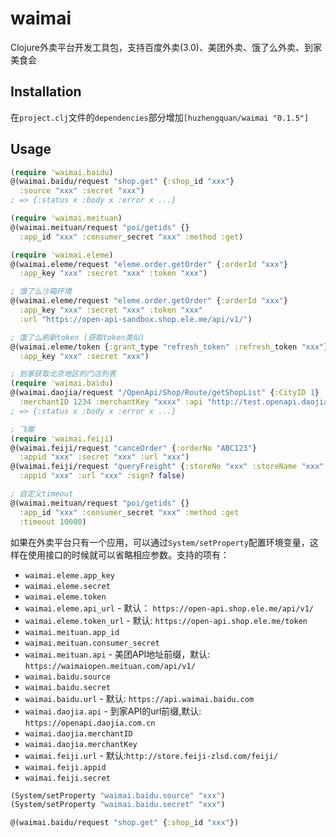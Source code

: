 # waimai

Clojure外卖平台开发工具包，支持百度外卖(3.0)、美团外卖、饿了么外卖、到家美食会

## Installation

在`project.clj`文件的`dependencies`部分增加`[huzhengquan/waimai "0.1.5"]`

## Usage

```clojure
(require 'waimai.baidu)
@(waimai.baidu/request "shop.get" {:shop_id "xxx"}
  :source "xxx" :secret "xxx")
; => {:status x :body x :error x ...}

(require 'waimai.meituan)
@(waimai.meituan/request "poi/getids" {}
  :app_id "xxx" :consumer_secret "xxx" :method :get)

(require 'waimai.eleme)
@(waimai.eleme/request "eleme.order.getOrder" {:orderId "xxx"}
  :app_key "xxx" :secret "xxx" :token "xxx")

; 饿了么沙箱环境
@(waimai.eleme/request "eleme.order.getOrder" {:orderId "xxx"}
  :app_key "xxx" :secret "xxx" :token "xxx"
  :url "https://open-api-sandbox.shop.ele.me/api/v1/")

; 饿了么刷新token (获取token类似)
@(waimai.eleme/token {:grant_type "refresh_token" :refresh_token "xxx"}
  :app_key "xxx" :secret "xxx")

; 到家获取北京地区的门店列表
(require 'waimai.baidu)
@(waimai.daojia/request "/OpenApi/Shop/Route/getShopList" {:CityID 1}
  :merchantID 1234 :merchantKey "xxxx" :api "http://test.openapi.daojia.com.cn")
; => {:status x :body x :error x ...}

; 飞唧
(require 'waimai.feiji)
@(waimai.feiji/request "canceOrder" {:orderNo "ABC123"}
  :appid "xxx" :secret "xxx" :url "xxx")
@(waimai.feiji/request "queryFreight" {:storeNo "xxx" :storeName "xxx" :senderLng "xxx" ...}
  :appid "xxx" :url "xxx" :sign? false)

; 自定义timeout
@(waimai.meituan/request "poi/getids" {}
  :app_id "xxx" :consumer_secret "xxx" :method :get
  :timeout 10000)
```

如果在外卖平台只有一个应用，可以通过`System/setProperty`配置环境变量，这样在使用接口的时候就可以省略相应参数。支持的项有：

* `waimai.eleme.app_key`
* `waimai.eleme.secret`
* `waimai.eleme.token`
* `waimai.eleme.api_url` - 默认： `https://open-api.shop.ele.me/api/v1/`
* `waimai.eleme.token_url` - 默认: `https://open-api.shop.ele.me/token`
* `waimai.meituan.app_id`
* `waimai.meituan.consumer_secret`
* `waimai.meituan.api` - 美团API地址前缀，默认: `https://waimaiopen.meituan.com/api/v1/`
* `waimai.baidu.source`
* `waimai.baidu.secret`
* `waimai.baidu.url` - 默认: `https://api.waimai.baidu.com`
* `waimai.daojia.api` - 到家API的url前缀,默认: `https://openapi.daojia.com.cn`
* `waimai.daojia.merchantID`
* `waimai.daojia.merchantKey`
* `waimai.feiji.url` - 默认:`http://store.feiji-zlsd.com/feiji/`
* `waimai.feiji.appid`
* `waimai.feiji.secret`

```clojure
(System/setProperty "waimai.baidu.source" "xxx")
(System/setProperty "waimai.baidu.secret" "xxx")

@(waimai.baidu/request "shop.get" {:shop_id "xxx"})
```

